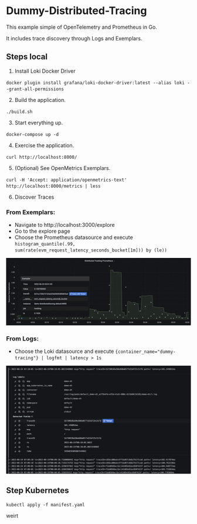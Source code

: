 # Dummy-Distributed-Tracing
This example simple of OpenTelemetry and Prometheus in Go.  

It includes trace discovery through Logs and Exemplars.

## Steps local

1. Install Loki Docker Driver

`docker plugin install grafana/loki-docker-driver:latest --alias loki --grant-all-permissions`

2. Build the application.

`./build.sh`

3. Start everything up.

`docker-compose up -d`

4. Exercise the application.

`curl http://localhost:8000/`

5. (Optional) See OpenMetrics Exemplars.

`curl -H 'Accept: application/openmetrics-text' http://localhost:8000/metrics | less`

6. Discover Traces

### From Exemplars:

- Navigate to http://localhost:3000/explore
- Go to the explore page
- Choose the Prometheus datasource and execute `histogram_quantile(.99, sum(rate(evm_request_latency_seconds_bucket[1m])) by (le))`

![Exemplars](./img/prometheus.png)

### From Logs:

- Choose the Loki datasource and execute `{container_name="dummy-tracing"} | logfmt | latency > 1s`

![Loki Derived Fields](./img/loki.png)

## Step Kubernetes

`kubectl apply -f manifest.yaml`

weirt
